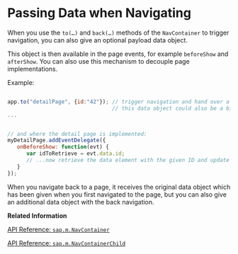 <!-- loiocddf7e54277446a4a35c9fd9285da009 -->

# Passing Data when Navigating

When you use the `to(…)` and `back(…)` methods of the `NavContainer` to trigger navigation, you can also give an optional payload data object.

This object is then available in the page events, for example `beforeShow` and `afterShow`. You can also use this mechanism to decouple page implementations.

Example:

```js

app.to("detailPage", {id:"42"}); // trigger navigation and hand over a data object
                                 // this data object could also be a binding context when dealing with data binding
...


// and where the detail page is implemented:
myDetailPage.addEventDelegate({
   onBeforeShow: function(evt) {
      var idToRetrieve = evt.data.id;
      // ...now retrieve the data element with the given ID and update the page UI
   }
});
```

When you navigate back to a page, it receives the original data object which has been given when you first navigated to the page, but you can also give an additional data object with the back navigation.

**Related Information**  


[API Reference: `sap.m.NavContainer`](https://ui5.sap.com/#/api/sap.m.NavContainer)

[API Reference: `sap.m.NavContainerChild`](https://ui5.sap.com/#/api/sap.m.NavContainerChild)

